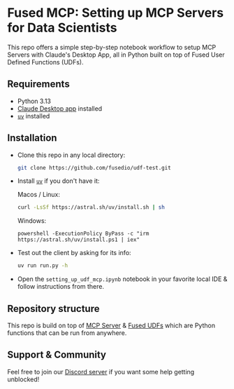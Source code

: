 # Fused MCP: Setting up MCP Servers for Data Scientists

This repo offers a simple step-by-step notebook workflow to setup MCP Servers with Claude's Desktop App, all in Python built on top of Fused User Defined Functions (UDFs).

<!-- TODO: Add GIF of installed setup so people can see what this looks like -->

## Requirements
- Python 3.13
- [Claude Desktop app](https://claude.ai/download) installed
- [`uv`](https://docs.astral.sh/uv/) installed


## Installation

- Clone this repo in any local directory:

  ```bash
  git clone https://github.com/fusedio/udf-test.git
  ```

- Install [`uv`](https://docs.astral.sh/uv/getting-started/installation/)
  if you don't have it:

  Macos / Linux:
  ```bash
  curl -LsSf https://astral.sh/uv/install.sh | sh
  ```

  Windows:
  ```
  powershell -ExecutionPolicy ByPass -c "irm https://astral.sh/uv/install.ps1 | iex"
  ```

- Test out the client by asking for its info:

  ```bash
  uv run run.py -h
  ```

- Open the `setting_up_udf_mcp.ipynb` notebook in your favorite local IDE & follow instructions from there.

<!-- TODO: Need to add steps to run notebook-->

## Repository structure

This repo is build on top of [MCP Server](https://modelcontextprotocol.io/introduction) & [Fused UDFs](https://docs.fused.io/core-concepts/write/) which are Python functions that can be run from anywhere.

<!-- TODO: Explain a bit of how repo works & abstracts away some of the MCP server setup -->

## Support & Community

Feel free to join our [Discord server](https://discord.com/invite/BxS5wMzdRk) if you want some help getting unblocked!